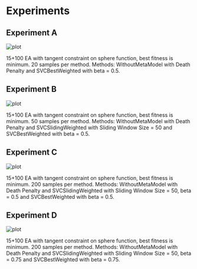 # Experiments

## Experiment A

![plot](http://i.imgur.com/1tDcW.png)

15+100 EA with tangent constraint on sphere function, best fitness is minimum. 20 samples per method. Methods: WithoutMetaModel with Death Penalty and SVCBestWeighted with beta = 0.5.

## Experiment B

![plot](http://i.imgur.com/YDQLJ.png)

15+100 EA with tangent constraint on sphere function, best fitness is minimum. 50 samples per method. Methods: WithoutMetaModel with Death Penalty and SVCSlidingWeighted with Sliding Window Size = 50 and SVCBestWeighted with beta = 0.5.

## Experiment C 

![plot](http://i.imgur.com/qyam0.png)

15+100 EA with tangent constraint on sphere function, best fitness is minimum. 200 samples per method. Methods: WithoutMetaModel with Death Penalty and SVCSlidingWeighted with Sliding Window Size = 50, beta = 0.5 and SVCBestWeighted with beta = 0.5.

## Experiment D 

![plot](http://i.imgur.com/DalKj.png)

15+100 EA with tangent constraint on sphere function, best fitness is minimum. 200 samples per method. Methods: WithoutMetaModel with Death Penalty and SVCSlidingWeighted with Sliding Window Size = 50, beta = 0.75 and SVCBestWeighted with beta = 0.75.


